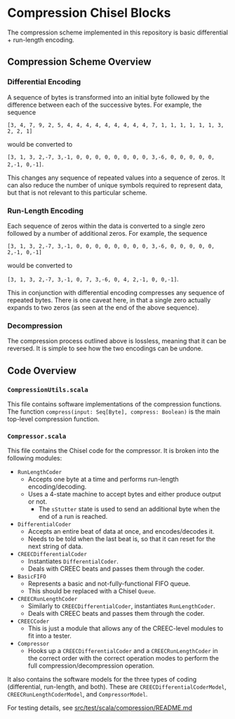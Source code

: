# Compression Chisel Blocks

The compression scheme implemented in this repository is basic differential + run-length encoding.

## Compression Scheme Overview

### Differential Encoding

A sequence of bytes is transformed into an initial byte followed by the difference between each of the successive bytes. For example, the sequence

`[3, 4, 7, 9, 2, 5, 4, 4, 4, 4, 4, 4, 4, 4, 4, 7, 1, 1, 1, 1, 1, 1, 3, 2, 2, 1]`

would be converted to

`[3, 1, 3, 2,-7, 3,-1, 0, 0, 0, 0, 0, 0, 0, 0, 3,-6, 0, 0, 0, 0, 0, 2,-1, 0,-1]`.

This changes any sequence of repeated values into a sequence of zeros. It can also reduce the number of unique symbols required to represent data, but that is not relevant to this particular scheme.

### Run-Length Encoding

Each sequence of zeros within the data is converted to a single zero followed by a number of additional zeros. For example, the sequence

`[3, 1, 3, 2,-7, 3,-1, 0, 0, 0, 0, 0, 0, 0, 0, 3,-6, 0, 0, 0, 0, 0, 2,-1, 0,-1]`

would be converted to

`[3, 1, 3, 2,-7, 3,-1, 0, 7, 3,-6, 0, 4, 2,-1, 0, 0,-1]`.

This in conjunction with differential encoding compresses any sequence of repeated bytes. There is one caveat here, in that a single zero actually expands to two zeros (as seen at the end of the above sequence).

### Decompression

The compression process outlined above is lossless, meaning that it can be reversed. It is simple to see how the two encodings can be undone.

## Code Overview

### `CompressionUtils.scala`

This file contains software implementations of the compression functions. The function `compress(input: Seq[Byte], compress: Boolean)` is the main top-level compression function.

### `Compressor.scala`

This file contains the Chisel code for the compressor. It is broken into the following modules:

- `RunLengthCoder`
  - Accepts one byte at a time and performs run-length encoding/decoding.
  - Uses a 4-state machine to accept bytes and either produce output or not.
    - The `sStutter` state is used to send an additional byte when the end of a run is reached.
- `DifferentialCoder`
  - Accepts an entire beat of data at once, and encodes/decodes it.
  - Needs to be told when the last beat is, so that it can reset for the next string of data.
- `CREECDifferentialCoder`
  - Instantiates `DifferentialCoder`.
  - Deals with CREEC beats and passes them through the coder.
- `BasicFIFO`
  - Represents a basic and not-fully-functional FIFO queue.
  - This should be replaced with a Chisel `Queue`.
- `CREECRunLengthCoder`
  - Similarly to `CREECDifferentialCoder`, instantiates `RunLengthCoder`.
  - Deals with CREEC beats and passes them through the coder.
- `CREECCoder`
  - This is just a module that allows any of the CREEC-level modules to fit into a tester.
- `Compressor`
  - Hooks up a `CREECDifferentialCoder` and a `CREECRunLengthCoder` in the correct order with the correct operation modes to perform the full compression/decompression operation.

It also contains the software models for the three types of coding (differential, run-length, and both). These are `CREECDifferentialCoderModel`, `CREECRunLengthCoderModel`, and `CompressorModel`.

For testing details, see [src/test/scala/compression/README.md](src/test/scala/compression/README.md)

